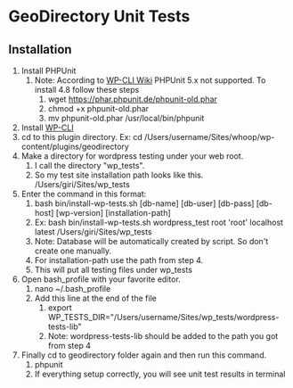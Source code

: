 # GeoDirectory Unit Tests

## Installation ##
1. Install PHPUnit
    1. Note: According to [WP-CLI Wiki](https://github.com/wp-cli/wp-cli/wiki/Plugin-Unit-Tests) PHPUnit 5.x not supported. To install 4.8 follow these steps
        1. wget https://phar.phpunit.de/phpunit-old.phar
        2. chmod +x phpunit-old.phar
        3. mv phpunit-old.phar /usr/local/bin/phpunit
2. Install [WP-CLI](http://wp-cli.org/#install)
3. cd to this plugin directory. Ex: cd /Users/username/Sites/whoop/wp-content/plugins/geodirectory
4. Make a directory for wordpress testing under your web root. 
    1. I call the directory "wp_tests". 
    2. So my test site installation path looks like this.  /Users/giri/Sites/wp_tests
5. Enter the command in this format:  
    1. bash bin/install-wp-tests.sh [db-name] [db-user] [db-pass] [db-host] [wp-version] [installation-path]  
    2. Ex: bash bin/install-wp-tests.sh wordpress_test root 'root' localhost latest /Users/giri/Sites/wp_tests  
    3. Note: Database will be automatically created by script. So don't create one manually. 
    4. For installation-path use the path from step 4. 
    5. This will put all testing files under wp_tests
6. Open bash_profile with your favorite editor. 
    1. nano ~/.bash_profile 
    2. Add this line at the end of the file
        1. export WP_TESTS_DIR="/Users/username/Sites/wp_tests/wordpress-tests-lib" 
        2. Note: wordpress-tests-lib should be added to the path you got from step 4
7. Finally cd to geodirectory folder again and then run this command.
    1. phpunit 
    2. If everything setup correctly, you will see unit test results in terminal
